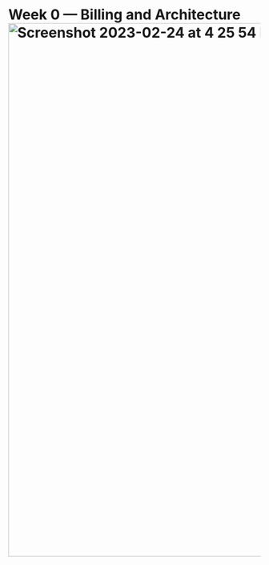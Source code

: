 # Week 0 — Billing and Architecture<img width="1065" alt="Screenshot 2023-02-24 at 4 25 54 PM" src="https://user-images.githubusercontent.com/95901335/221325022-dd55697a-c8ce-4a77-9d0a-da3686682fc7.png">
